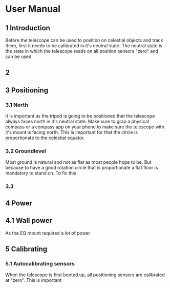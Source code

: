 # User Manual

## 1 Introduction

Before the telescope can be used to position on celestial objects and track them, first it needs to be calibrated in it's neutral state. The neutral state is the state in which the telescope reads on all position sensors "zero" and can be used


## 2 


## 3 Positioning

### 3.1 North

It is important as the tripod is going to be positioned that the telescope always faces north in it's neutral state. Make sure to grap a physical compass or a compass app on your phone to make sure the telescope with it's mount is facing north. This is important for that the circle is proportionate to the celestial equator.

### 3.2 Groundlevel

Most ground is natural and not as flat as most people hope to be. But because to have a good rotation circle that is proportionate a flat floor is mandatory to stand on. To fix this

### 3.3 


## 4 Power

## 4.1 Wall power

As the EQ mount required a lot of power 


## 5 Calibrating

### 5.1 Autocalibrating sensors

When the telescope is first booted up, all positioning sensors are calibrated at "zero". This is important